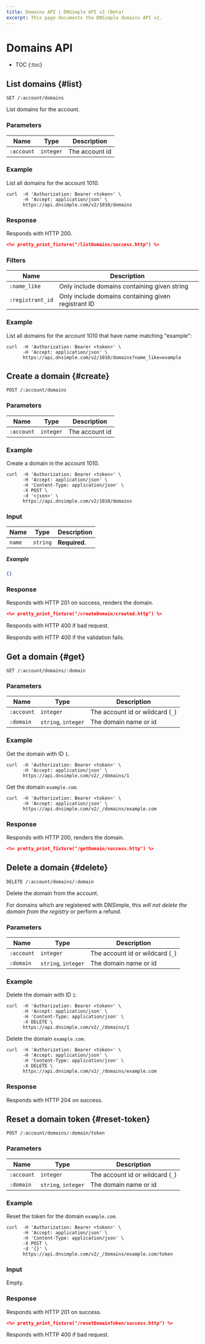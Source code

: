 ```yaml
---
title: Domains API | DNSimple API v2 (Beta)
excerpt: This page documents the DNSimple domains API v2.
---
```


# Domains API

* TOC
{:toc}


## List domains {#list}

    GET /:account/domains

List domains for the account.

### Parameters

Name | Type | Description
-----|------|------------
`:account` | `integer` | The account id

### Example

List all domains for the account 1010.

    curl  -H 'Authorization: Bearer <token>' \
          -H 'Accept: application/json' \
          https://api.dnsimple.com/v2/1010/domains

### Response

Responds with HTTP 200.

~~~json
<%= pretty_print_fixture("/listDomains/success.http") %>
~~~

### Filters

Name | Description
-----|------------
`:name_like` | Only include domains containing given string
`:registrant_id` | Only include domains containing given registrant ID

### Example

List all domains for the account 1010 that have name matching "example":

    curl  -H 'Authorization: Bearer <token>' \
          -H 'Accept: application/json' \
          https://api.dnsimple.com/v2/1010/domains?name_like=example

## Create a domain {#create}

    POST /:account/domains

### Parameters

Name | Type | Description
-----|------|------------
`:account` | `integer` | The account id

### Example

Create a domain in the account 1010.

    curl  -H 'Authorization: Bearer <token>' \
          -H 'Accept: application/json' \
          -H 'Content-Type: application/json' \
          -X POST \
          -d '<json>' \
          https://api.dnsimple.com/v2/1010/domains

### Input

Name | Type | Description
-----|------|------------
`name` | `string` | **Required**.

##### Example

~~~json
{}
~~~

### Response

Responds with HTTP 201 on success, renders the domain.

~~~json
<%= pretty_print_fixture("/createDomain/created.http") %>
~~~

Responds with HTTP 400 if bad request.

Responds with HTTP 400 if the validation fails.


## Get a domain {#get}

    GET /:account/domains/:domain

### Parameters

Name | Type | Description
-----|------|------------
`:account` | `integer` | The account id or wildcard (`_`)
`:domain` | `string`, `integer` | The domain name or id

### Example

Get the domain with ID `1`.

    curl  -H 'Authorization: Bearer <token>' \
          -H 'Accept: application/json' \
          https://api.dnsimple.com/v2/_/domains/1

Get the domain `example.com`.

    curl  -H 'Authorization: Bearer <token>' \
          -H 'Accept: application/json' \
          https://api.dnsimple.com/v2/_/domains/example.com

### Response

Responds with HTTP 200, renders the domain.

~~~json
<%= pretty_print_fixture("/getDomain/success.http") %>
~~~


## Delete a domain {#delete}

    DELETE /:account/domains/:domain

Delete the domain from the account.

For domains which are registered with DNSimple, this *will not delete the domain from the registry* or perform a refund.

### Parameters

Name | Type | Description
-----|------|------------
`:account` | `integer` | The account id or wildcard (`_`)
`:domain` | `string`, `integer` | The domain name or id

### Example

Delete the domain with ID `1`:

    curl  -H 'Authorization: Bearer <token>' \
          -H 'Accept: application/json' \
          -H 'Content-Type: application/json' \
          -X DELETE \
          https://api.dnsimple.com/v2/_/domains/1

Delete the domain `example.com`.

    curl  -H 'Authorization: Bearer <token>' \
          -H 'Accept: application/json' \
          -H 'Content-Type: application/json' \
          -X DELETE \
          https://api.dnsimple.com/v2/_/domains/example.com

### Response

Responds with HTTP 204 on success.


## Reset a domain token {#reset-token}

    POST /:account/domains/:domain/token

### Parameters

Name | Type | Description
-----|------|------------
`:account` | `integer` | The account id or wildcard (`_`)
`:domain` | `string`, `integer` | The domain name or id

### Example

Reset the token for the domain `example.com`.

    curl  -H 'Authorization: Bearer <token>' \
          -H 'Accept: application/json' \
          -H 'Content-Type: application/json' \
          -X POST \
          -d '{}' \
          https://api.dnsimple.com/v2/_/domains/example.com/token

### Input

Empty.

### Response

Responds with HTTP 201 on success.

~~~json
<%= pretty_print_fixture("/resetDomainToken/success.http") %>
~~~

Responds with HTTP 400 if bad request.
